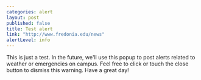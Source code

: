 ```yaml
---
categories: alert
layout: post
published: false
title: Test alert
link: "http://www.fredonia.edu/news"
alertLevel: info
---
```


This is just a test. In the future, we'll use this popup to post alerts related to weather or emergencies on campus. Feel free to click or touch the close button to dismiss this warning. Have a great day!